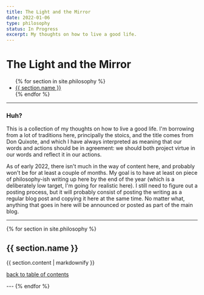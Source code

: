 ```yaml
---
title: The Light and the Mirror
date: 2022-01-06
type: philosophy
status: In Progress
excerpt: My thoughts on how to live a good life.
---
```

<h1 id="top">The Light and the Mirror</h1>
<ul>
{% for section in site.philosophy %}
  <li><a href="#{{ section.slug }}">{{ section.name }}</a></li>
{% endfor %}
</ul>

---

### Huh?
This is a collection of my thoughts on how to live a good life. I'm borrowing from a lot of traditions here, principally the stoics, and the title comes from Don Quixote, and which I have always interpreted as meaning that our words and actions should be in agreement: we should both project virtue in our words and reflect it in our actions.

As of early 2022, there isn't much in the way of content here, and probably won't be for at least a couple of months. My goal is to have at least on piece of philosophy-ish writing up here by the end of the year (which is a deliberately low target, I'm going for realistic here). I still need to figure out a posting process, but it will probably consist of posting the writing as a regular blog post and copying it here at the same time. No matter what, anything that goes in here will be announced or posted as part of the main blog.

---

{% for section in site.philosophy %}
  <h2 id="{{ section.slug }}">{{ section.name }}</h2>
  <p>{{ section.content | markdownify }}</p>
  <p><a href="#top">back to table of contents</a></p>
  ---
{% endfor %}
